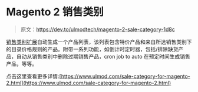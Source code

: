 # Magento 2 销售类别

> 原文：<https://dev.to/ulmodtech/magento-2-sale-category-1d8c>

[销售类别扩展](https://www.ulmod.com/sale-category-for-magento-2.html)自动生成一个产品列表，该列表包含特价产品和来自所选销售类别下的目录价格规则的产品。附带一系列功能，如倒计时定时器，包括/排除缺货产品，自动从销售类别中删除过期销售产品，cron job to auto 在预定时间生成销售产品，等等。

点击这里查看更多详情:[https://www.ulmod.com/sale-category-for-magento-2.html](https://www.ulmod.com/sale-category-for-magento-2.html)